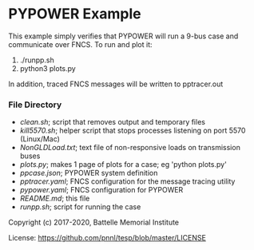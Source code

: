 # PYPOWER Example

This example simply verifies that PYPOWER will run a 9-bus case and communicate
over FNCS. To run and plot it:

1. ./runpp.sh
2. python3 plots.py

In addition, traced FNCS messages will be written to pptracer.out

### File Directory

- *clean.sh*; script that removes output and temporary files
- *kill5570.sh*; helper script that stops processes listening on port 5570 (Linux/Mac)
- *NonGLDLoad.txt*; text file of non-responsive loads on transmission buses
- *plots.py*; makes 1 page of plots for a case; eg 'python plots.py'
- *ppcase.json*; PYPOWER system definition
- *pptracer.yaml*; FNCS configuration for the message tracing utility
- *pypower.yaml*; FNCS configuration for PYPOWER
- *README.md*; this file
- *runpp.sh*; script for running the case

Copyright (c) 2017-2020, Battelle Memorial Institute

License: https://github.com/pnnl/tesp/blob/master/LICENSE
